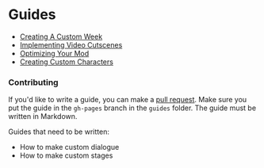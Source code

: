 # Guides
- [Creating A Custom Week]({{site.url}}guides/weeks)
- [Implementing Video Cutscenes]({{site.url}}guides/videos)
- [Optimizing Your Mod]({{site.url}}guides/optimization)
- [Creating Custom Characters]({{site.url}}guides/characters)  

### Contributing
If you'd like to write a guide, you can make a [pull request](https://github.com/TheRealJake12/Kade-Engine-Community/pulls). Make sure you put the guide in the `gh-pages` branch in the `guides` folder. The guide must be written in Markdown.

Guides that need to be written:
- How to make custom dialogue
- How to make custom stages
